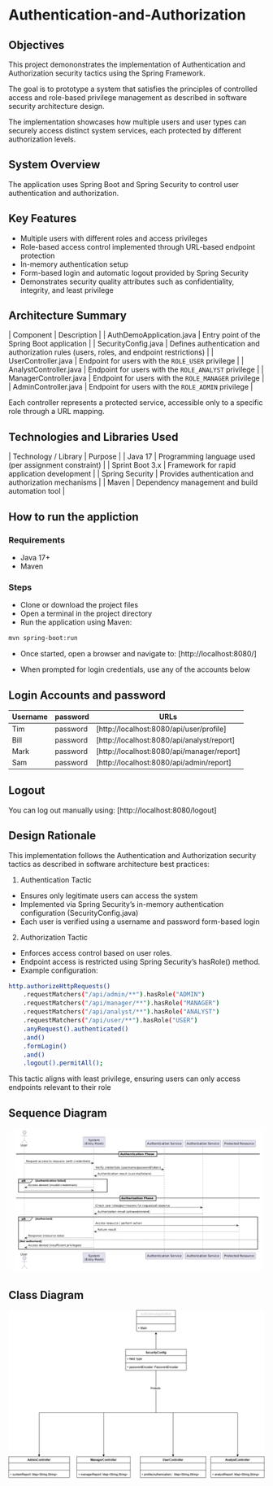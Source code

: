 # Authentication-and-Authorization

## Objectives

This project demononstrates the implementation of Authentication and Authorization security tactics using the Spring Framework. 

The goal is to prototype a system that satisfies the principles of controlled access and role-based privilege management as described in software security architecture design.

The implementation showcases how multiple users and user types can securely access distinct system services, each protected by different authorization levels.

## System Overview

The application uses Spring Boot and Spring Security to control user authentication and authorization.

## Key Features

- Multiple users with different roles and access privileges
- Role-based access control implemented through URL-based endpoint protection
- In-memory authentication setup
- Form-based login and automatic logout provided by Spring Security
- Demonstrates security quality attributes such as confidentiality, integrity, and least privilege

## Architecture Summary

| Component | Description |
| AuthDemoApplication.java | Entry point of the Spring Boot application |
| SecurityConfig.java | Defines authentication and authorization rules (users, roles, and endpoint restrictions) |
| UserController.java | Endpoint for users with the `ROLE_USER` privilege |
| AnalystController.java | Endpoint for users with the `ROLE_ANALYST` privilege |
| ManagerController.java | Endpoint for users with the `ROLE_MANAGER` privilege |
| AdminController.java | Endpoint for users with the `ROLE_ADMIN` privilege |

Each controller represents a protected service, accessible only to a specific role through a URL mapping.

## Technologies and Libraries Used

| Technology / Library | Purpose |
| Java 17 | Programming language used (per assignment constraint) |
| Sprint Boot 3.x | Framework for rapid application development |
| Spring Security | Provides authentication and authorization mechanisms | 
| Maven | Dependency management and build automation tool |

## How to run the appliction

### Requirements

- Java 17+
- Maven

### Steps

- Clone or download the project files
- Open a terminal in the project directory
- Run the application using Maven:
```bash
mvn spring-boot:run
```
- Once started, open a browser and navigate to:
[http://localhost:8080/]

- When prompted for login credentials, use any of the accounts below

## Login Accounts and password

| **Username** | **password** | **URLs** |
|---|---|---|
|Tim|password|[http://localhost:8080/api/user/profile]|
|Bill|password|[http://localhost:8080/api/analyst/report]|
|Mark|password|[http://localhost:8080/api/manager/report]|
|Sam|password|[http://localhost:8080/api/admin/report]|

## Logout

You can log out manually using:
[http://localhost:8080/logout]

## Design Rationale

This implementation follows the Authentication and Authorization security tactics as described in software architecture best practices:

1. Authentication Tactic

- Ensures only legitimate users can access the system
- Implemented via Spring Security’s in-memory authentication configuration (SecurityConfig.java)
- Each user is verified using a username and password form-based login

2. Authorization Tactic

- Enforces access control based on user roles.
- Endpoint access is restricted using Spring Security’s hasRole() method.
- Example configuration:

```bash
http.authorizeHttpRequests()
    .requestMatchers("/api/admin/**").hasRole("ADMIN")
    .requestMatchers("/api/manager/**").hasRole("MANAGER")
    .requestMatchers("/api/analyst/**").hasRole("ANALYST")
    .requestMatchers("/api/user/**").hasRole("USER")
    .anyRequest().authenticated()
    .and()
    .formLogin()
    .and()
    .logout().permitAll();
```

This tactic aligns with least privilege, ensuring users can only access endpoints relevant to their role

## Sequence Diagram

![Sequence Diagram](assets/Sequence%20Diagram.png)

## Class Diagram
![Class Diagram](assets/Class_Diagram.png)